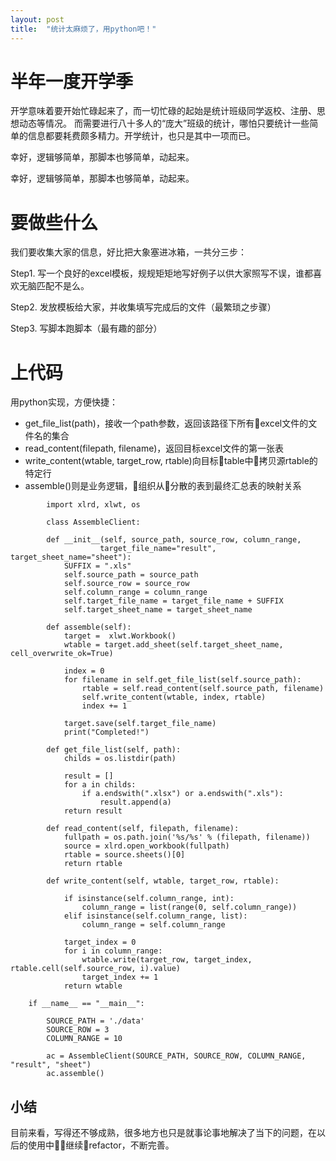 ```yaml
---
layout: post
title:  "统计太麻烦了，用python吧！"
---
```


# 半年一度开学季

开学意味着要开始忙碌起来了，而一切忙碌的起始是统计班级同学返校、注册、思想动态等情况。
而需要进行八十多人的“庞大”班级的统计，哪怕只要统计一些简单的信息都要耗费颇多精力。开学统计，也只是其中一项而已。

幸好，逻辑够简单，那脚本也够简单，动起来。

幸好，逻辑够简单，那脚本也够简单，动起来。

# 要做些什么

我们要收集大家的信息，好比把大象塞进冰箱，一共分三步：

Step1. 写一个良好的excel模板，规规矩矩地写好例子以供大家照写不误，谁都喜欢无脑匹配不是么。

Step2. 发放模板给大家，并收集填写完成后的文件（最繁琐之步骤）

Step3. 写脚本跑脚本（最有趣的部分）

# 上代码

用python实现，方便快捷：
* get_file_list(path)，接收一个path参数，返回该路径下所有excel文件的文件名的集合
* read_content(filepath, filename)，返回目标excel文件的第一张表
* write_content(wtable, target_row, rtable)向目标table中拷贝源rtable的特定行
* assemble()则是业务逻辑，组织从分散的表到最终汇总表的映射关系

```
        import xlrd, xlwt, os

        class AssembleClient:

        def __init__(self, source_path, source_row, column_range, 
                    target_file_name="result", target_sheet_name="sheet"):
            SUFFIX = ".xls"
            self.source_path = source_path
            self.source_row = source_row
            self.column_range = column_range
            self.target_file_name = target_file_name + SUFFIX
            self.target_sheet_name = target_sheet_name

        def assemble(self):
            target =  xlwt.Workbook()
            wtable = target.add_sheet(self.target_sheet_name, cell_overwrite_ok=True)
            
            index = 0
            for filename in self.get_file_list(self.source_path):
                rtable = self.read_content(self.source_path, filename)
                self.write_content(wtable, index, rtable)
                index += 1
                
            target.save(self.target_file_name)
            print("Completed!")

        def get_file_list(self, path):
            childs = os.listdir(path)

            result = []
            for a in childs:
                if a.endswith(".xlsx") or a.endswith(".xls"):
                    result.append(a)
            return result

        def read_content(self, filepath, filename):
            fullpath = os.path.join('%s/%s' % (filepath, filename))
            source = xlrd.open_workbook(fullpath)
            rtable = source.sheets()[0]
            return rtable
            
        def write_content(self, wtable, target_row, rtable):

            if isinstance(self.column_range, int):
                column_range = list(range(0, self.column_range))
            elif isinstance(self.column_range, list):
                column_range = self.column_range

            target_index = 0
            for i in column_range:
                wtable.write(target_row, target_index, rtable.cell(self.source_row, i).value)
                target_index += 1
            return wtable

    if __name__ == "__main__":

        SOURCE_PATH = './data'
        SOURCE_ROW = 3
        COLUMN_RANGE = 10

        ac = AssembleClient(SOURCE_PATH, SOURCE_ROW, COLUMN_RANGE, "result", "sheet")
        ac.assemble()
```

## 小结

目前来看，写得还不够成熟，很多地方也只是就事论事地解决了当下的问题，在以后的使用中继续refactor，不断完善。
